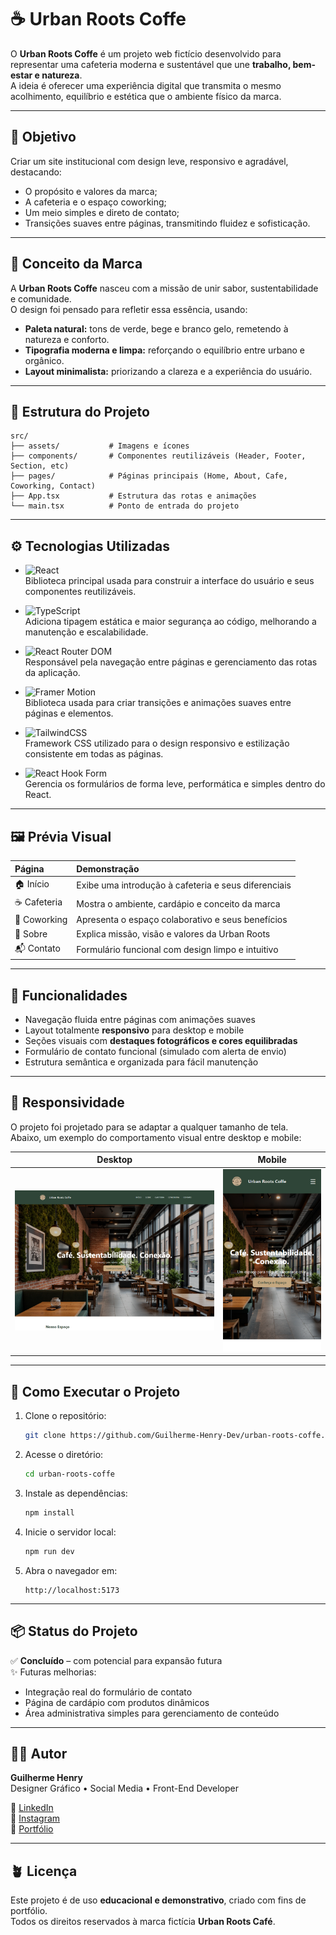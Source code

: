 # ☕ Urban Roots Coffe

O **Urban Roots Coffe** é um projeto web fictício desenvolvido para representar uma cafeteria moderna e sustentável que une **trabalho, bem-estar e natureza**.  
A ideia é oferecer uma experiência digital que transmita o mesmo acolhimento, equilíbrio e estética que o ambiente físico da marca.

---

## 🎯 Objetivo

Criar um site institucional com design leve, responsivo e agradável, destacando:
- O propósito e valores da marca;
- A cafeteria e o espaço coworking;
- Um meio simples e direto de contato;
- Transições suaves entre páginas, transmitindo fluidez e sofisticação.

---

## 🧠 Conceito da Marca

A **Urban Roots Coffe** nasceu com a missão de unir sabor, sustentabilidade e comunidade.  
O design foi pensado para refletir essa essência, usando:
- **Paleta natural:** tons de verde, bege e branco gelo, remetendo à natureza e conforto.  
- **Tipografia moderna e limpa:** reforçando o equilíbrio entre urbano e orgânico.  
- **Layout minimalista:** priorizando a clareza e a experiência do usuário.

---

## 🧩 Estrutura do Projeto

```
src/
├── assets/           # Imagens e ícones
├── components/       # Componentes reutilizáveis (Header, Footer, Section, etc)
├── pages/            # Páginas principais (Home, About, Cafe, Coworking, Contact)
├── App.tsx           # Estrutura das rotas e animações
└── main.tsx          # Ponto de entrada do projeto
```

---

## ⚙️ Tecnologias Utilizadas

- ![React](https://img.shields.io/badge/React-20232A?style=for-the-badge&logo=react&logoColor=61DAFB)  
  Biblioteca principal usada para construir a interface do usuário e seus componentes reutilizáveis.

- ![TypeScript](https://img.shields.io/badge/TypeScript-007ACC?style=for-the-badge&logo=typescript&logoColor=white)  
  Adiciona tipagem estática e maior segurança ao código, melhorando a manutenção e escalabilidade.

- ![React Router DOM](https://img.shields.io/badge/React_Router_DOM-CA4245?style=for-the-badge&logo=reactrouter&logoColor=white)  
  Responsável pela navegação entre páginas e gerenciamento das rotas da aplicação.

- ![Framer Motion](https://img.shields.io/badge/Framer_Motion-1A1A1A?style=for-the-badge&logo=framer&logoColor=E900FF)  
  Biblioteca usada para criar transições e animações suaves entre páginas e elementos.

- ![TailwindCSS](https://img.shields.io/badge/TailwindCSS-0F172A?style=for-the-badge&logo=tailwindcss&logoColor=38BDF8)  
  Framework CSS utilizado para o design responsivo e estilização consistente em todas as páginas.

- ![React Hook Form](https://img.shields.io/badge/React_Hook_Form-EC5990?style=for-the-badge&logo=reacthookform&logoColor=white)  
  Gerencia os formulários de forma leve, performática e simples dentro do React.  

---

## 🖼️ Prévia Visual

| Página | Demonstração |
|:-------|:--------------|
| 🏠 Início | Exibe uma introdução à cafeteria e seus diferenciais |
| ☕ Cafeteria | Mostra o ambiente, cardápio e conceito da marca |
| 💼 Coworking | Apresenta o espaço colaborativo e seus benefícios |
| 📖 Sobre | Explica missão, visão e valores da Urban Roots |
| 📬 Contato | Formulário funcional com design limpo e intuitivo |

---

## 🧭 Funcionalidades

- Navegação fluida entre páginas com animações suaves  
- Layout totalmente **responsivo** para desktop e mobile  
- Seções visuais com **destaques fotográficos e cores equilibradas**  
- Formulário de contato funcional (simulado com alerta de envio)  
- Estrutura semântica e organizada para fácil manutenção  

---

## 📱 Responsividade

O projeto foi projetado para se adaptar a qualquer tamanho de tela.  
Abaixo, um exemplo do comportamento visual entre desktop e mobile:

| Desktop | Mobile |
|:--------:|:--------:|
| ![Desktop](../public/preview-desktop.png) | ![Mobile](../public/preview-mobile.png) |

---

## 🚀 Como Executar o Projeto

1. Clone o repositório:
   ```bash
   git clone https://github.com/Guilherme-Henry-Dev/urban-roots-coffe.git
   ```
2. Acesse o diretório:
   ```bash
   cd urban-roots-coffe
   ```
3. Instale as dependências:
   ```bash
   npm install
   ```
4. Inicie o servidor local:
   ```bash
   npm run dev
   ```
5. Abra o navegador em:
   ```
   http://localhost:5173
   ```

---

## 📦 Status do Projeto

✅ **Concluído** – com potencial para expansão futura  
✨ Futuras melhorias:
- Integração real do formulário de contato  
- Página de cardápio com produtos dinâmicos  
- Área administrativa simples para gerenciamento de conteúdo  

---

## 👨‍💻 Autor

**Guilherme Henry**  
Designer Gráfico • Social Media • Front-End Developer  

📍 [LinkedIn](https://www.linkedin.com/in/guilhermehenryf)  
📸 [Instagram](https://www.instagram.com/guilhermeh_designer_)  
💼 [Portfólio](https://portifolio-guilherme-nu.vercel.app)  

---

## 🪴 Licença

Este projeto é de uso **educacional e demonstrativo**, criado com fins de portfólio.  
Todos os direitos reservados à marca fictícia **Urban Roots Café**.
